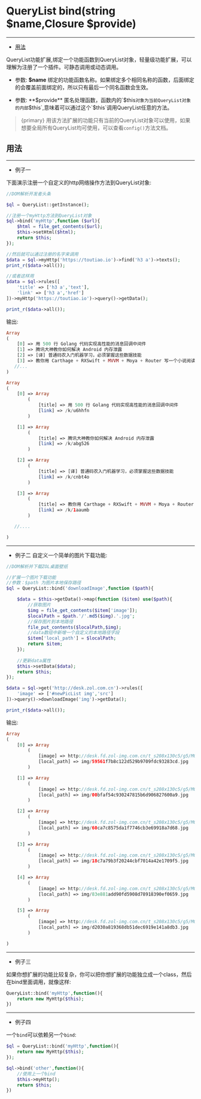 # QueryList bind(string $name,Closure $provide)

---

- [用法](#anchor)

QueryList功能扩展,绑定一个功能函数到QueryList对象，轻量级功能扩展，可以理解为注册了一个插件。可静态调用或动态调用。

- 参数: **$name**
绑定的功能函数名称。如果绑定多个相同名称的函数，后面绑定的会覆盖前面绑定的，所以只有最后一个同名函数会生效。

- 参数: **$provide**
匿名处理函数，函数内的`$this`对象为当前QueryList对象的内部`$this`,意味着可以通过这个`$this`调用QueryList任意的方法。

> {primary} 用该方法扩展的功能只有当前的QueryList对象可以使用，如果想要全局所有QueryList均可使用，可以查看`config()`方法文档。


## 用法

---

- 例子一

下面演示注册一个自定义的http网络操作方法到QueryList对象:

```php
//DOM解析开发者头条

$ql = QueryList::getInstance();

//注册一个myHttp方法到QueryList对象
$ql->bind('myHttp',function ($url){
    $html = file_get_contents($url);
    $this->setHtml($html);
    return $this;
});

//然后就可以通过注册的名字来调用
$data = $ql->myHttp('https://toutiao.io')->find('h3 a')->texts();
print_r($data->all());

//或者这样用
$data = $ql->rules([
    'title' => ['h3 a','text'],
    'link' => ['h3 a','href']
])->myHttp('https://toutiao.io')->query()->getData();

print_r($data->all());
```

输出:
```php
Array
(
    [0] => 用 500 行 Golang 代码实现高性能的消息回调中间件
    [1] => 腾讯大神教你如何解决 Android 内存泄露
    [2] => [译] 普通码农入门机器学习，必须掌握这些数据技能
    [3] => 教你用 Carthage + RXSwift + MVVM + Moya + Router 写一个小说阅读 App
   //...
)

Array
(
    [0] => Array
        (
            [title] => 用 500 行 Golang 代码实现高性能的消息回调中间件
            [link] => /k/u6hhfn
        )

    [1] => Array
        (
            [title] => 腾讯大神教你如何解决 Android 内存泄露
            [link] => /k/abg526
        )

    [2] => Array
        (
            [title] => [译] 普通码农入门机器学习，必须掌握这些数据技能
            [link] => /k/cnbt4o
        )

    [3] => Array
        (
            [title] => 教你用 Carthage + RXSwift + MVVM + Moya + Router 写一个小说阅读 App
            [link] => /k/1aaumb
        )

   //....

)

```
---
- 例子二
自定义一个简单的图片下载功能:

```php
//DOM解析并下载ZOL桌面壁纸

//扩展一个图片下载功能
//参数：$path 为图片本地保存路径
$ql = QueryList::bind('downloadImage',function ($path){

    $data = $this->getData()->map(function ($item) use($path){
	    //获取图片
        $img = file_get_contents($item['image']);
        $localPath = $path.'/'.md5($img).'.jpg';
		//保存图片到本地路径
        file_put_contents($localPath,$img);
		//data数组中新增一个自定义的本地路径字段
        $item['local_path'] = $localPath;
        return $item;
    });
	
	//更新data属性
    $this->setData($data);
    return $this;
});

$data = $ql->get('http://desk.zol.com.cn')->rules([
    'image' => ['#newPicList img','src']
])->query()->downloadImage('img')->getData();

print_r($data->all());


```

输出:

```php
Array
(
    [0] => Array
        (
            [image] => http://desk.fd.zol-img.com.cn/t_s208x130c5/g5/M00/0C/01/ChMkJ1nDaCOIatt0AAStbpl0q7sAAgrLABXih4ABK2G911.jpg
            [local_path] => img/59561f7b8c122d529b9709fdc93283cd.jpg
        )

    [1] => Array
        (
            [image] => http://desk.fd.zol-img.com.cn/t_s208x130c5/g5/M00/04/0D/ChMkJ1mvUQ2IRSccAAIWHljxrrYAAgONAMJtn8AAhY2932.jpg
            [local_path] => img/00bfaf54c930247815b6d906827600a9.jpg
        )

    [2] => Array
        (
            [image] => http://desk.fd.zol-img.com.cn/t_s208x130c5/g5/M00/04/00/ChMkJ1mtG--IPy-5AAOcpLiVZyQAAgLHwB3T3gAA5y8026.jpg
            [local_path] => img/60ca7c8575da1f7746cb3e69918a7d68.jpg
        )

    [3] => Array
        (
            [image] => http://desk.fd.zol-img.com.cn/t_s208x130c5/g5/M00/03/07/ChMkJ1mqnYWIHGfnAA1lScmizi8AAgI1QBBDRQADWVh371.jpg
            [local_path] => img/18c7a79b3f20244cbf7014a42e1709f5.jpg
        )

    [4] => Array
        (
            [image] => http://desk.fd.zol-img.com.cn/t_s208x130c5/g5/M00/0F/07/ChMkJ1auywyIfAiMAA1aJc_O3G0AAH8ygMjcosADVo9010.jpg
            [local_path] => img/83e881add90fd5908d78918390ef0659.jpg
        )

    [5] => Array
        (
            [image] => http://desk.fd.zol-img.com.cn/t_s208x130c5/g5/M00/0F/04/ChMkJlk4uwOIXe12AAebdUNvnEkAAc4jQD4SUcAB5uN513.jpg
            [local_path] => img/d2030a819368db51dec6919e141a8db3.jpg
        )

)
```

---

- 例子三

如果你想扩展的功能比较复杂，你可以把你想扩展的功能独立成一个class，然后在bind里面调用，就像这样:
```php
QueryList::bind('myHttp',function(){
	return new MyHttp($this);
})
```
---
- 例子四

一个`bind`可以依赖另一个`bind`:

```php
$ql = QueryList::bind('myHttp',function(){
	return new MyHttp($this);
});

$ql->bind('other',function(){
	//使用上一个bind
	$this->myHttp();
	return $this;
})

```